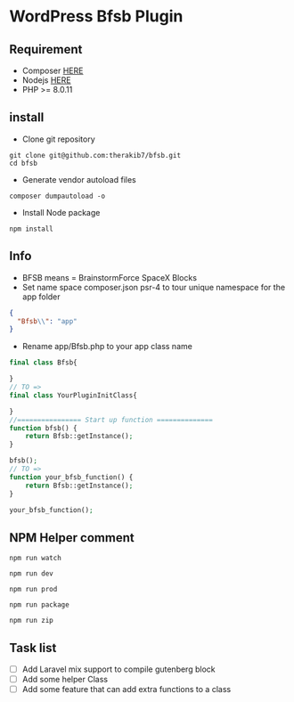 # WordPress Bfsb Plugin

## Requirement 
- Composer [HERE](https://getcomposer.org/doc/00-intro.md#installation-linux-unix-macos)
- Nodejs [HERE](https://nodejs.org/en/download/)
- PHP >= 8.0.11 
## install
- Clone git repository
```shell script
git clone git@github.com:therakib7/bfsb.git
cd bfsb
```
- Generate vendor autoload files
```shell script
composer dumpautoload -o 
```
- Install Node package
```shell script
npm install
```

## Info
- BFSB means = BrainstormForce SpaceX Blocks
- Set name space composer.json psr-4 to tour unique namespace for the app folder
```json
{
  "Bfsb\\": "app"
}
```
- Rename app/Bfsb.php to your app class name
```php
final class Bfsb{

}
// TO =>
final class YourPluginInitClass{

}
//================ Start up function ==============
function bfsb() {
    return Bfsb::getInstance();
}

bfsb();
// TO =>
function your_bfsb_function() {
    return Bfsb::getInstance();
}

your_bfsb_function();
```

## NPM Helper comment
```shell script
npm run watch
```
```shell script
npm run dev
```
```shell script
npm run prod
```  
```shell script
npm run package 
``` 
```shell script
npm run zip 
``` 

## Task list
- [ ] Add Laravel mix support to compile gutenberg block 
- [ ] Add some helper Class 
- [ ] Add some feature that can add extra functions to a class